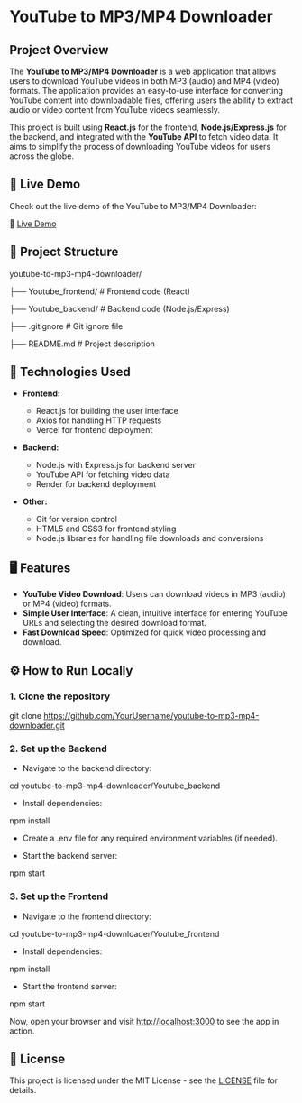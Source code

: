 # YouTube to MP3/MP4 Downloader

## Project Overview

The **YouTube to MP3/MP4 Downloader** is a web application that allows users to download YouTube videos in both MP3 (audio) and MP4 (video) formats. The application provides an easy-to-use interface for converting YouTube content into downloadable files, offering users the ability to extract audio or video content from YouTube videos seamlessly.

This project is built using **React.js** for the frontend, **Node.js/Express.js** for the backend, and integrated with the **YouTube API** to fetch video data. It aims to simplify the process of downloading YouTube videos for users across the globe.



## 🚀 Live Demo

Check out the live demo of the YouTube to MP3/MP4 Downloader:

🔗 [Live Demo](https://freeyt2mp3.com/)



## 📂 Project Structure

youtube-to-mp3-mp4-downloader/

├── Youtube_frontend/                     # Frontend code (React)

├── Youtube_backend/                      # Backend code (Node.js/Express)

├── .gitignore                            # Git ignore file

├── README.md                             # Project description


## 🔧 Technologies Used

* **Frontend:**

  * React.js for building the user interface
  * Axios for handling HTTP requests
  * Vercel for frontend deployment

* **Backend:**

  * Node.js with Express.js for backend server
  * YouTube API for fetching video data
  * Render for backend deployment

* **Other:**

  * Git for version control
  * HTML5 and CSS3 for frontend styling
  * Node.js libraries for handling file downloads and conversions


## 🖥️ Features

* **YouTube Video Download**: Users can download videos in MP3 (audio) or MP4 (video) formats.
* **Simple User Interface**: A clean, intuitive interface for entering YouTube URLs and selecting the desired download format.
* **Fast Download Speed**: Optimized for quick video processing and download.


## ⚙️ How to Run Locally

### 1. Clone the repository

git clone https://github.com/YourUsername/youtube-to-mp3-mp4-downloader.git

### 2. Set up the Backend

* Navigate to the backend directory:

cd youtube-to-mp3-mp4-downloader/Youtube_backend

* Install dependencies:

npm install

* Create a .env file for any required environment variables (if needed).

* Start the backend server:


npm start


### 3. Set up the Frontend

* Navigate to the frontend directory:

cd youtube-to-mp3-mp4-downloader/Youtube_frontend


* Install dependencies:

npm install


* Start the frontend server:

npm start


Now, open your browser and visit [http://localhost:3000](http://localhost:3000) to see the app in action.


## 📑 License

This project is licensed under the MIT License - see the [LICENSE](LICENSE) file for details.

